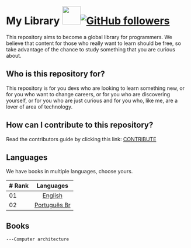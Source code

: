 # My Library <img img src="https://media.giphy.com/media/12oufCB0MyZ1Go/giphy.gif" width="50">[![GitHub followers](https://img.shields.io/github/followers/BrunoCiccarino?label=Follow&style=social)](https://github.com/BrunoCiccarino)

This repository aims to become a global library for programmers. We believe that content for those who really want to learn should be free, so take advantage of the chance to study something that you are curious about.

## Who is this repository for?

This repository is for you devs who are looking to learn something new, or for you who want to change careers, or for you who are discovering yourself, or for you who are just curious and for you who, like me, are a lover of area of ​​technology.

## How can I contribute to this repository?

Read the contributors guide by clicking this link: [CONTRIBUTE](CONTRIBUTE.md)

## Languages

We have books in multiple languages, choose yours.

|# Rank| Languages                                                 |
|------|:---------------------------------------------------------:|
| 01  |  [English](./en/README.md)|
| 02  |  [Português Br](./pt-br/README.md)|

## Books 
```markdown
---Computer architecture
